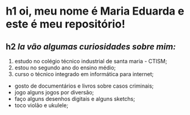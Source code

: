 # h1 **oi, meu nome é Maria Eduarda e este é meu repositório!**

## h2 *la vão algumas curiosidades sobre mim:*

1. estudo no colégio técnico industrial de santa maria - CTISM;
2. estou no segundo ano do ensino médio;
3. curso o técnico integrado em informática para internet;

- gosto de documentários e livros sobre casos criminais; 
- jogo alguns jogos por diversão;
- faço alguns desenhos digitais e alguns sketchs;
- toco violão e ukulele;



